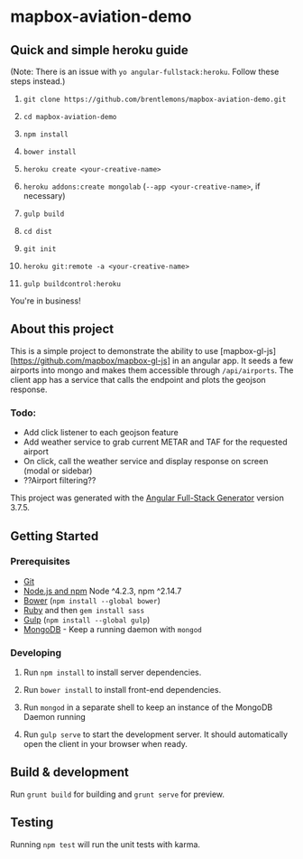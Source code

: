 # mapbox-aviation-demo

## Quick and simple heroku guide

(Note: There is an issue with `yo angular-fullstack:heroku`. Follow these steps instead.)

1. `git clone https://github.com/brentlemons/mapbox-aviation-demo.git`

2. `cd mapbox-aviation-demo`

3. `npm install`

4. `bower install`

5. `heroku create <your-creative-name>`

6. `heroku addons:create mongolab` (`--app <your-creative-name>`, if necessary)

7. `gulp build`

8. `cd dist`

9. `git init`

10. `heroku git:remote -a <your-creative-name>`

11. `gulp buildcontrol:heroku`

You're in business!


## About this project

This is a simple project to demonstrate the ability to use [mapbox-gl-js][https://github.com/mapbox/mapbox-gl-js] in an angular app. It seeds a few airports into mongo and makes them accessible through `/api/airports`. The client app has a service that calls the endpoint and plots the geojson response.

### Todo:

- Add click listener to each geojson feature
- Add weather service to grab current METAR and TAF for the requested airport
- On click, call the weather service and display response on screen (modal or sidebar)
- ??Airport filtering??


This project was generated with the [Angular Full-Stack Generator](https://github.com/DaftMonk/generator-angular-fullstack) version 3.7.5.

## Getting Started

### Prerequisites

- [Git](https://git-scm.com/)
- [Node.js and npm](nodejs.org) Node ^4.2.3, npm ^2.14.7
- [Bower](bower.io) (`npm install --global bower`)
- [Ruby](https://www.ruby-lang.org) and then `gem install sass`
- [Gulp](http://gulpjs.com/) (`npm install --global gulp`)
- [MongoDB](https://www.mongodb.org/) - Keep a running daemon with `mongod`

### Developing

1. Run `npm install` to install server dependencies.

2. Run `bower install` to install front-end dependencies.

3. Run `mongod` in a separate shell to keep an instance of the MongoDB Daemon running

4. Run `gulp serve` to start the development server. It should automatically open the client in your browser when ready.

## Build & development

Run `grunt build` for building and `grunt serve` for preview.

## Testing

Running `npm test` will run the unit tests with karma.
